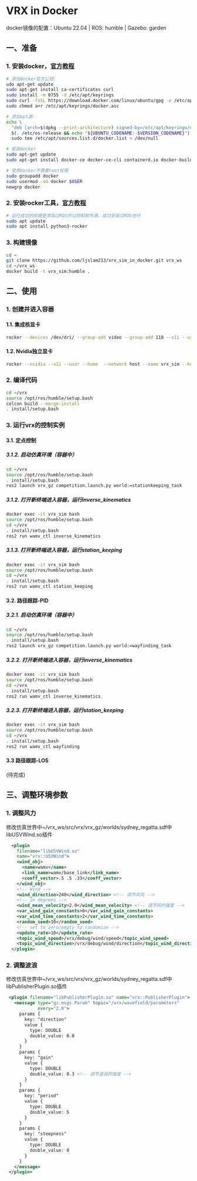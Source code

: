 # VRX in Docker

docker镜像的配置：Ubuntu 22.04 | ROS: humble | Gazebo: garden

## 一、准备

### 1. 安装docker，[官方教程](https://docs.docker.com/engine/install/ubuntu/)

```bash
# 添加docker官方公钥:
udo apt-get update
sudo apt-get install ca-certificates curl
sudo install -m 0755 -d /etc/apt/keyrings
sudo curl -fsSL https://download.docker.com/linux/ubuntu/gpg -o /etc/apt/keyrings/docker.asc
sudo chmod a+r /etc/apt/keyrings/docker.asc

# 添加apt源:
echo \
  "deb [arch=$(dpkg --print-architecture) signed-by=/etc/apt/keyrings/docker.asc] https://download.docker.com/linux/ubuntu \
  $(. /etc/os-release && echo "${UBUNTU_CODENAME:-$VERSION_CODENAME}") stable" | \
  sudo tee /etc/apt/sources.list.d/docker.list > /dev/null

# 安装docker
sudo apt-get update
sudo apt-get install docker-ce docker-ce-cli containerd.io docker-buildx-plugin docker-compose-plugin

# 使用docker不需要root权限
sudo groupadd docker
sudo usermod -aG docker $USER
newgrp docker
```

### 2. 安装rocker工具，[官方教程](https://github.com/HonuRobotics/dockwater/wiki/Install-Dependencies#step-3-install-rocker)

```bash
# 运行成功的前提是添加过ROS的公钥和软件源，成功安装过ROS也行
sudo apt update
sudo apt install python3-rocker 
```

### 3. 构建镜像

```bash
cd ~
git clone https://github.com/ljslam213/vrx_sim_in_docker.git vrx_ws
cd ~/vrx_ws
docker build -t vrx_sim:humble .
```

## 二、使用

### 1. 创建并进入容器

#### 1.1. 集成核显卡

```bash
rocker --devices /dev/dri/ --group-add video --group-add 110 --x11 --user --home  --network host --name vrx_sim --hostname vrx_ctr vrx_sim:humble bash
```

#### 1.2. Nvidia独立显卡

```bash
rocker --nvidia --x11 --user --home  --network host --name vrx_sim --hostname vrx_ctr vrx_sim:humble bash
```

### 2. 编译代码

```bash
cd ~/vrx
source /opt/ros/humble/setup.bash
colcon build --merge-install
. install/setup.bash
```

### 3. 运行vrx的控制实例

#### 3.1. 定点控制

##### 3.1.2. 启动仿真环境（容器中）

```bash
cd ~/vrx
source /opt/ros/humble/setup.bash
. install/setup.bash
ros2 launch vrx_gz competition.launch.py world:=stationkeeping_task
```

##### 3.1.2. 打开新终端进入容器，运行inverse_kinematics

```bash
docker exec -it vrx_sim bash
source /opt/ros/humble/setup.bash
cd ~/vrx
. install/setup.bash
ros2 run wamv_ctl inverse_kinematics
```

##### 3.1.3. 打开新终端进入容器，运行station_keeping

```bash
docker exec -it vrx_sim bash
source /opt/ros/humble/setup.bash
cd ~/vrx
. install/setup.bash
ros2 run wamv_ctl station_keeping
```

#### 3.2. 路径跟踪-PID

##### 3.2.1. 启动仿真环境（容器中）

```bash
cd ~/vrx
source /opt/ros/humble/setup.bash
. install/setup.bash
ros2 launch vrx_gz competition.launch.py world:=wayfinding_task
```

##### 3.2.2. 打开新终端进入容器，运行inverse_kinematics

```bash
docker exec -it vrx_sim bash
source /opt/ros/humble/setup.bash
cd ~/vrx
. install/setup.bash
ros2 run wamv_ctl inverse_kinematics
```

##### 3.2.3. 打开新终端进入容器，运行station_keeping

```bash
docker exec -it vrx_sim bash
source /opt/ros/humble/setup.bash
cd ~/vrx
. install/setup.bash
ros2 run wamv_ctl wayfinding
```

#### 3.3 路径跟踪-LOS

(待完成)

## 三、调整环境参数

### 1. 调整风力

修改仿真世界中~/vrx_ws/src/vrx/vrx_gz/worlds/sydney_regatta.sdf中libUSVWind.so插件

```xml
  <plugin
    filename="libUSVWind.so"
    name="vrx::USVWind">
    <wind_obj>
      <name>wamv</name>
      <link_name>wamv/base_link</link_name>
      <coeff_vector>.5 .5 .33</coeff_vector>
    </wind_obj>
    <!-- Wind -->
    <wind_direction>240</wind_direction> <!-- 调节风向 -->
    <!-- in degrees -->
    <wind_mean_velocity>2.0</wind_mean_velocity> <!-- 调节风的强度 -->
    <var_wind_gain_constants>0</var_wind_gain_constants>
    <var_wind_time_constants>2</var_wind_time_constants>
    <random_seed>10</random_seed>
    <!-- set to zero/empty to randomize -->
    <update_rate>10</update_rate>
    <topic_wind_speed>/vrx/debug/wind/speed</topic_wind_speed>
    <topic_wind_direction>/vrx/debug/wind/direction</topic_wind_direction>
  </plugin>
```

### 2. 调整波浪

修改仿真世界中~/vrx_ws/src/vrx/vrx_gz/worlds/sydney_regatta.sdf中libPublisherPlugin.so插件

```xml
 <plugin filename="libPublisherPlugin.so" name="vrx::PublisherPlugin">
   <message type="gz.msgs.Param" topic="/vrx/wavefield/parameters"
            every="2.0">
     params {
       key: "direction"
       value {
         type: DOUBLE
         double_value: 0.0
       }
     }
     params {
       key: "gain"
       value {
         type: DOUBLE
         double_value: 0.3 <!-- 调节波浪的强度 -->
       }
     }
     params {
       key: "period"
       value {
         type: DOUBLE
         double_value: 5
       }
     }
     params {
       key: "steepness"
       value {
         type: DOUBLE
         double_value: 0
       }
     }
   </message>
 </plugin>
```
